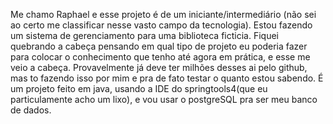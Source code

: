Me chamo Raphael e esse projeto é de um iniciante/intermediário (não sei ao certo me classificar nesse vasto campo da tecnologia). Estou fazendo um sistema de gerenciamento para uma biblioteca ficticia. Fiquei quebrando a cabeça pensando em qual tipo de projeto
eu poderia fazer para colocar o conhecimento que tenho até agora em prática, e esse me veio a cabeça. Provavelmente já deve ter milhões desses ai pelo github, mas to fazendo isso por mim e pra de fato testar o quanto estou sabendo.
É um projeto feito em java, usando a IDE do springtools4(que eu particulamente acho um lixo), e vou usar o postgreSQL pra ser meu banco de dados. 
